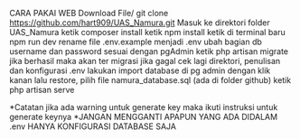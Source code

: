 CARA PAKAI WEB
Download File/ git clone https://github.com/hart909/UAS_Namura.git
Masuk ke direktori folder UAS_Namura
ketik composer install
ketik npm install
ketik di terminal baru npm run dev
rename file .env.example menjadi .env
ubah bagian db username dan password sesuai dengan pgAdmin
ketik php artisan migrate
jika berhasil maka akan ter migrasi jika gagal cek lagi direktori, penulisan dan konfigurasi .env
lakukan import database di pg admin dengan klik kanan lalu restore, pilih file namura_database.sql (ada di folder github)
ketik php artisan serve

*Catatan jika ada warning untuk generate key maka ikuti instruksi untuk generate keynya
*JANGAN MENGGANTI APAPUN YANG ADA DIDALAM .env HANYA KONFIGURASI DATABASE SAJA
